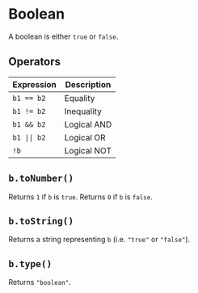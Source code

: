 # Boolean

 A boolean is either `true` or `false`.

## Operators

| Expression | Description
| --- | ---
| `b1 == b2` | Equality
| `b1 != b2` | Inequality
| `b1 && b2` | Logical AND
| `b1 \|\| b2` | Logical OR
| `!b` | Logical NOT

## `b.toNumber()`

 Returns `1` if `b` is `true`. Returns `0` if `b` is `false`.

## `b.toString()`

 Returns a string representing `b` (i.e. `"true"` or `"false"`).

## `b.type()`

 Returns `"boolean"`.

